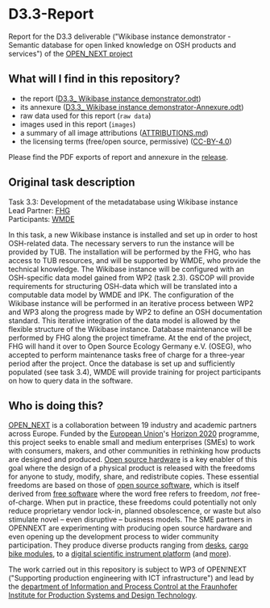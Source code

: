 # D3.3-Report

Report for the D3.3 deliverable ("Wikibase instance demonstrator - Semantic database for open linked knowledge on OSH products and services") of the [OPEN_NEXT project](https://opennext.eu/)

## What will I find in this repository?

- the report ([D3.3_ Wikibase instance demonstrator.odt](D3.3_Wikibase%20instance%20demonstrator.odt))
- its annexure ([D3.3_ Wikibase instance demonstrator-Annexure.odt](D3.3_Wikibase%20instance%20demonstrator-Annexure.odt))
- raw data used for this report (`raw data`)
- images used in this report (`images`)
- a summary of all image attributions ([ATTRIBUTIONS.md](ATTRIBUTIONS.md))
- the licensing terms (free/open source, permissive) ([CC-BY-4.0](LICENSE))

Please find the PDF exports of report and annexure in the [release](https://github.com/OPEN-NEXT/D3.3-Report/releases/tag/v1.0.0).

## Original task description

Task 3.3: Development of the metadatabase using Wikibase instance\
Lead Partner: [FHG](https://www.ipk.fraunhofer.de/)\
Participants: [WMDE](https://www.ipk.fraunhofer.de/)

In this task, a new Wikibase instance is installed and set up in order to host OSH-related data. The necessary servers to run the instance will be provided by TUB. The installation will be performed by the FHG, who has access to TUB resources, and will be supported by WMDE, who provide the technical knowledge. The Wikibase instance will be configured with an OSH-specific data model gained from WP2 (task 2.3). GSCOP will provide requirements for structuring OSH-data which will be translated into a computable data model by
WMDE and IPK. The configuration of the Wikibase instance will be performed in an iterative process between WP2 and WP3 along the progress made by WP2 to define an OSH documentation standard. This iterative integration of the data model is allowed by the flexible structure of the Wikibase instance. Database maintenance will be performed by FHG along the project timeframe. At the end of the project, FHG will hand it over to Open Source Ecology Germany e.V. (OSEG), who accepted to perform maintenance tasks free of
charge for a three-year period after the project. Once the database is set up and sufficiently populated (see task 3.4), WMDE will provide training for project participants on how to query data in the software.

## Who is doing this?

[OPEN_NEXT](https://opennext.eu/) is a collaboration
between 19 industry and academic partners
across Europe.
Funded by the [European Union](https://europa.eu/)'s
[Horizon 2020](https://ec.europa.eu/programmes/horizon2020/) programme,
this project seeks to enable small and medium enterprises (SMEs)
to work with consumers, makers, and other communities in rethinking
how products are designed and produced.
[Open source hardware](https://www.oshwa.org/definition/)
is a key enabler of this goal
where the design of a physical product is released with the freedoms
for anyone to study, modify, share, and redistribute copies.
These essential freedoms are based on those of [open source software](https://opensource.org/osd),
which is itself derived from [free software](https://www.gnu.org/philosophy/free-sw.en.html)
where the word free refers to freedom, *not* free-of-charge.
When put in practice,
these freedoms could potentially not only reduce proprietary vendor lock-in,
planned obsolescence, or waste but also stimulate novel –
even disruptive – business models.
The SME partners in OPENNEXT are experimenting
with producing open source hardware and even opening up the development process
to wider community participation.
They produce diverse products ranging from [desks](https://stykka.com/),
[cargo bike modules](http://www.xyzcargo.com/),
to a [digital scientific instrument platform](https://pslab.io/)
(and [more](https://opennext.eu/project-team/#sme)).

The work carried out in this repository is subject to WP3 of OPEN!NEXT
("Supporting production engineering with ICT infrastructure")
and lead by the [department of Information and Process Control
at the Fraunhofer Institute for Production Systems and Design Technology](https://www.ipk.fraunhofer.de/en/about-us/organization/virtual-product-creation.html).